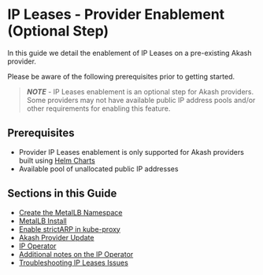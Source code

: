 # IP Leases - Provider Enablement (Optional Step)

In this guide we detail the enablement of IP Leases on a pre-existing Akash provider.

Please be aware of the following prerequisites prior to getting started.&#x20;

> _**NOTE**_ - IP Leases enablement is an optional step for Akash providers.  Some providers may not have available public IP address pools and/or other requirements for enabling this feature.

## Prerequisites&#x20;

* Provider IP Leases enablement is only supported for Akash providers built using [Helm Charts](../../../../providers/build-a-cloud-provider/akash-cloud-provider-build-with-helm-charts/)
* Available pool of unallocated public IP addresses

## Sections in this Guide

* [Create the MetalLB Namespace](../../../../providers/build-a-cloud-provider/ip-leases-provider-enablement-optional-step/create-the-metallb-namespace.md)
* [MetalLB Install](../../../../providers/build-a-cloud-provider/ip-leases-provider-enablement-optional-step/metallb-install.md)
* [Enable strictARP in kube-proxy](../../../../providers/build-a-cloud-provider/ip-leases-provider-enablement-optional-step/enable-strictarp-in-kube-proxy.md)
* [Akash Provider Update](../../../../providers/build-a-cloud-provider/ip-leases-provider-enablement-optional-step/akash-provider-update.md)
* [IP Operator](../../../../providers/build-a-cloud-provider/ip-leases-provider-enablement-optional-step/ip-operator.md)
* [Additional notes on the IP Operator](../../../../providers/build-a-cloud-provider/ip-leases-provider-enablement-optional-step/additional-notes-on-the-ip-operator.md)
* [Troubleshooting IP Leases Issues](../../../../providers/build-a-cloud-provider/ip-leases-provider-enablement-optional-step/troubleshooting-ip-leases-issues.md)

